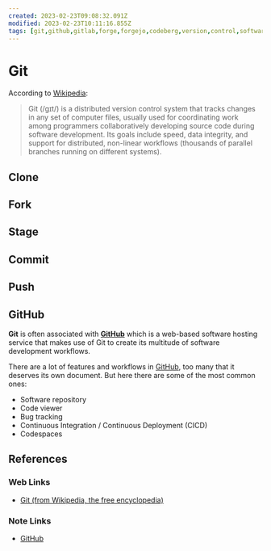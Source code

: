 ```yaml
---
created: 2023-02-23T09:08:32.091Z
modified: 2023-02-23T10:11:16.855Z
tags: [git,github,gitlab,forge,forgejo,codeberg,version,control,software,repository,pcde,module9]
---
```

# Git

According to [Wikipedia][git-wiki]:

>Git (/ɡɪt/) is a distributed version control system that
>tracks changes in any set of computer files,
>usually used for coordinating work among
>programmers collaboratively developing source code during software development.
>Its goals include speed, data integrity, and support for distributed,
>non-linear workflows (thousands of parallel branches running on different systems).

## Clone

## Fork

## Stage

## Commit

## Push

## GitHub

**Git** is often associated with [**GitHub**][github-zk] which
is a web-based software hosting service that makes use of Git to
create its multitude of software development workflows.

There are a lot of features and workflows in [GitHub][github-zk],
too many that it deserves its own document.
But here there are some of the most common ones:

* Software repository
* Code viewer
* Bug tracking
* Continuous Integration / Continuous Deployment (CICD)
* Codespaces

## References

### Web Links

* [Git (from Wikipedia, the free encyclopedia)][git-wiki]

<!-- Hidden References -->
[git-wiki]: https://en.wikipedia.org/wiki/Git "Git (from Wikipedia, the free encyclopedia)"

### Note Links

* [GitHub][github-zk]

<!-- Hidden References -->
[github-zk]: ./github.md "GitHub"
